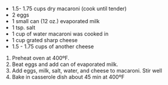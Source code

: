 * 1.5- 1.75 cups dry macaroni (cook until tender)
* 2 eggs 
* 1 small can (12 oz.) evaporated milk
* 1 tsp. salt
* 1 cup of water macaroni was cooked in
* 1 cup grated sharp cheese
* 1.5 - 1.75 cups of another cheese

1. Preheat oven at 400ºF.
2. Beat eggs and add can of evaporated milk.
3. Add eggs, milk, salt, water, and cheese to macaroni.  Stir well
4. Bake in casserole dish about 45 min at 400ºF